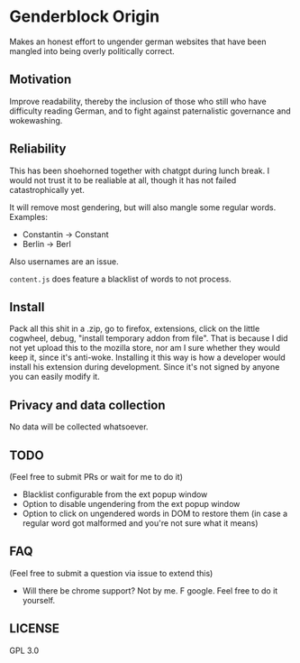 # Genderblock Origin
Makes an honest effort to ungender german websites
that have been mangled into being overly politically correct.

## Motivation
Improve readability, thereby
the inclusion of those who still
who have difficulty reading German,
and to fight against
paternalistic governance and wokewashing.

## Reliability
This has been shoehorned together with chatgpt during lunch break.
I would not trust it to be realiable at all, though
it has not failed catastrophically yet.

It will remove most gendering, but will also
mangle some regular words.  
Examples:
- Constantin -> Constant
- Berlin -> Berl

Also usernames are an issue.

`content.js` does feature a blacklist of words to
not process.

## Install
Pack all this shit in a .zip,
go to firefox, extensions, click on the little cogwheel,
debug, "install temporary addon from file".
That is because I did not yet upload this to the mozilla store,
nor am I sure whether they would keep it, since it's
anti-woke. Installing it this way is how a developer
would install his extension during development.
Since it's not signed by anyone you can easily modify it.

## Privacy and data collection
No data will be collected whatsoever.

## TODO
(Feel free to submit PRs or wait for me to do it)
- Blacklist configurable from the ext popup window
- Option to disable ungendering from the ext popup window
- Option to click on ungendered words in DOM to restore them (in case a regular word got malformed and you're not sure what it means)

## FAQ
(Feel free to submit a question via issue to extend this)
- Will there be chrome support?
    Not by me. F google. Feel free to do it yourself.

## LICENSE
GPL 3.0

